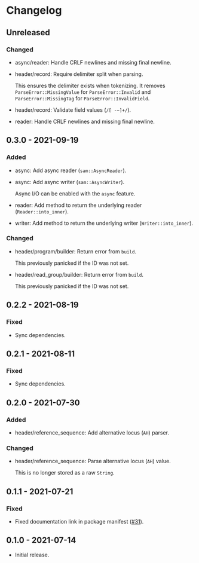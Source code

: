 # Changelog

## Unreleased

### Changed

  * async/reader: Handle CRLF newlines and missing final newline.

  * header/record: Require delimiter split when parsing.

    This ensures the delimiter exists when tokenizing. It removes
    `ParseError::MissingValue` for `ParseError::Invalid` and
    `ParseError::MissingTag` for `ParseError::InvalidField`.

  * header/record: Validate field values (`/[ -~]+/`).

  * reader: Handle CRLF newlines and missing final newline.

## 0.3.0 - 2021-09-19

### Added

  * async: Add async reader (`sam::AsyncReader`).

  * async: Add async writer (`sam::AsyncWriter`).

    Async I/O can be enabled with the `async` feature.

  * reader: Add method to return the underlying reader (`Reader::into_inner`).

  * writer: Add method to return the underlying writer (`Writer::into_inner`).

### Changed

  * header/program/builder: Return error from `build`.

    This previously panicked if the ID was not set.

  * header/read_group/builder: Return error from `build`.

    This previously panicked if the ID was not set.

## 0.2.2 - 2021-08-19

### Fixed

  * Sync dependencies.

## 0.2.1 - 2021-08-11

### Fixed

  * Sync dependencies.

## 0.2.0 - 2021-07-30

### Added

  * header/reference_sequence: Add alternative locus (`AH`) parser.

### Changed

  * header/reference_sequence: Parse alternative locus (`AH`) value.

    This is no longer stored as a raw `String`.

## 0.1.1 - 2021-07-21

### Fixed

  * Fixed documentation link in package manifest ([#31]).

[#31]: https://github.com/zaeleus/noodles/issues/31

## 0.1.0 - 2021-07-14

  * Initial release.
